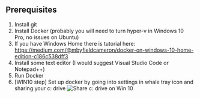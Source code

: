 ## Prerequisites
1. Install git
2. Install Docker (probably you will need to turn hyper-v in Windows 10 Pro, no issues on Ubuntu)
3. If you have Windows Home there is tutorial here: https://medium.com/@mbyfieldcameron/docker-on-windows-10-home-edition-c186c538dff3
4. Install some text editor (I would suggest Visual Studio Code or Notepad++)
5. Run Docker
6. [WIN10 step] Set up docker by going into settings in whale tray icon and sharing your c: drive
![Share c: drive on Win 10](\img\sharedrive.png?raw=true "Set up docker")